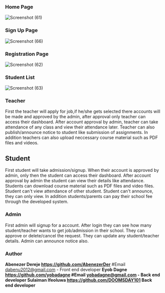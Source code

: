 ### Home Page
![Screenshot (61)](https://github.com/DOOMSDAY101/Edusync/assets/111040170/34f5f4d7-fe6f-4daa-8bcf-8ca5b48190f9)

### Sign Up Page
![Screenshot (66)](https://github.com/DOOMSDAY101/Edusync/assets/111040170/c4c5ee97-63f4-40c0-97e2-c0b73f0ac634)

### Registration Page
![Screenshot (62)](https://github.com/DOOMSDAY101/Edusync/assets/111040170/514d9ee0-053d-4d77-805c-f378b93be0d4)

### Student List
![Screenshot (63)](https://github.com/DOOMSDAY101/Edusync/assets/111040170/63fcd648-2613-4c06-b569-1a44f7fe68fd)


### Teacher
First the teacher will apply for job,if he/she gets selected there accounts will be made and approved by the admin, after approval only teacher can access their dashboard.
After account approval by admin, teacher can take attendance of any class and view their attendance later.
Teacher can also publish/announce notice to student like submission of assignments.
In addition teachers can also upload neccessary course material such as PDF files and videos.  

## Student
First student will take admission/signup.
When their account is approved by admin, only then the student can access their dashboard.
After account approval by admin the student can view their details like attendance.
Students can download course material such as PDF files and video files.
Student can't view attendance of other student.
Student can't announce, they can only view.
In addition students/parents can pay their school fee through the developed system. 
### Admin
First admin will signup for a account.
After login they can see how many student/teacher wants to get job/admission in their school.
They can approve or delete/cancel the request.
They can update any student/teacher details.
Admin can announce notice also.


### Author 

<b>Abenezer Dereje https://github.com/AbenezerDer</b> #Email dabenu2012@gmail.com - Front end developer
<b>Eyob Dagne	https://github.com/yobadagne<b> #Email yobadagne@gmail.com - Back end developer
<b>Sulaiman Ifeoluwa	https://github.com/DOOMSDAY101</b> Back end developer

